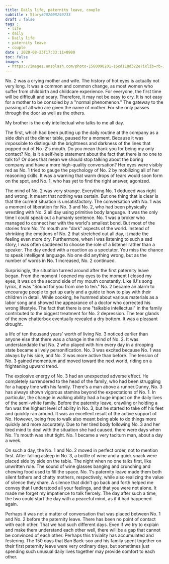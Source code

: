 ```yaml
---
title: Daily life, paternity leave, couple
subtitle : Story#202008240233
draft : false
tags :
 - life
 - daily
 - Daily life
 - paternity leave
 - couple
date : 2020-08-23T17:33:11+0900
toc: false
images : 
 - https://images.unsplash.com/photo-1560090201-16cd118d322e?ixlib=rb-1.2.1&q=80&fm=jpg&crop=entropy&cs=tinysrgb&w=1080&fit=max&ixid=eyJhcHBfaWQiOjE1NTU0OX0
---
```


No. 2 was a crying mother and wife. The history of hot eyes is actually not very long. It was a common and common change, as most women who suffer from childbirth and childcare experience. For everyone, the first time will be difficult and scary. Therefore, it may not be easy to cry. It is not easy for a mother to be consoled by a "normal phenomenon." The gateway to the passing of all who are given the name of mother. For she only passes through the door as well as the others.  

My brother is the only intellectual who talks to me all day.  

The first, which had been putting up the daily routine at the company as a side dish at the dinner table, paused for a moment. Because it was impossible to distinguish the brightness and darkness of the lines that popped out of No. 2's mouth. Do you mean thank you for being my only contact? No, is it a self-help statement about the fact that there is no one to talk to? Or does that mean we should stop talking about the boring company and have a more high-quality conversation? Her eyes were visibly red as No. 1 tried to gauge the psychology of No. 2 by mobilizing all of her reasoning skills. It was a warning that warm drops of tears would soon form on the spot, and No. 1, who has yet to find the right answer, agonized.  

The mind of No. 2 was very strange. Everything No. 1 deduced was right and wrong. It meant that nothing was certain. But one thing that is clear is that the current situation is unsatisfactory. The conversation with No. 1 was a moment of liberation for No. 3 and No. 2, who had been physically wrestling with No. 2 all day using primitive body language. It was the only time I could speak out a humanly sentence. No. 1 was a broker who managed to connect her with the world's smallest bond. But most of the stories from No. 1's mouth are "dark" aspects of the world. Instead of shrinking the emotions of No. 2 that stretched out all day, it made the feeling even more dry. Furthermore, when I was listening to such a sad story, I was often saddened to choose the role of a listener rather than a speaker. The day ended with a reaction as a spectator. You miss the chance to speak intelligent language. No one did anything wrong, but as the number of words in No. 1 increased, No. 2 continued.  

Surprisingly, the situation turned around after the first paternity leave began. From the moment I opened my eyes to the moment I closed my eyes, it was on the second side of my mouth constantly. Like IU's song lyrics, it was "Sound for you from one to ten." No. 2 became an alarm to encourage people to get up early and a guide to how to play with their children in detail. While cooking, he hummed about various materials as a labor song and showed the appearance of a doctor who corrected his wrong lifestyle. The fact that there is one "talkable intellectual" in the family contributed to the biggest treatment for No. 2 depression. The tear glands of the new chatterbox eventually revealed a dry bottom. It was a pleasant drought.  

a life of ten thousand years' worth of living No. 3 noticed earlier than anyone else that there was a change in the mind of No. 2. It was understandable that No. 2 who played with him every day in a drooping state became a lively personification. No. 3 was excited because No. 1 was always by his side, and No. 2 was more active than before. The tension of No. 3 gained momentum and moved toward the next world, riding on a frightening upward trend.  

The explosive energy of No. 3 had an unexpected adverse effect. He completely surrendered to the head of the family, who had been struggling for a happy time with his family. There's a man above a runner.Dunny, No. 3 has always shown vigorous stamina beyond the expectations of No. 1. In particular, the change in walking ability had a huge impact on the daily lives of the semi-white family. Before the paternity leave, crawling or holding a fan was the highest level of ability in No. 3, but he started to take off his feet and quickly ran around. It was an excellent result of the active support of No. However, being free to walk also meant being able to do things more quickly and more accurately. Due to her tired body following No. 3 and her tired mind to deal with the situation she had caused, there were days when No. 1's mouth was shut tight. No. 1 became a very taciturn man, about a day a week.  

On such a day, the No. 1 and No. 2 moved in perfect order, not to mention first. After falling asleep in No. 3, a bottle of wine and a quick snack were placed side by side on the table. The night when no one talks first, like unwritten rule. The sound of wine glasses banging and crunching and chewing food used to fill the space. No. 1's paternity leave made them both silent fathers and chatty mothers, respectively, while also realizing the value of silence they share. A silence that didn't go back and forth helped me convey that I understood all your feelings, and that you were not alone. It made me forget my impatience to talk fiercely. The day after such a time, the two could start the day with a peaceful mind, as if it had happened again.  

Perhaps it was not a matter of conversation that was placed between No. 1 and No. 2 before the paternity leave. There has been no point of contact with each other. That we had such different days. Even if we try to explain and make them understand each other well, there will be a gap that cannot be convinced of each other. Perhaps this triviality has accumulated and festering. The 150 days that Ban Baek-soo and his family spent together on their first paternity leave were very ordinary days, but sometimes just spending such unusual daily lives together may provide comfort to each other.  

